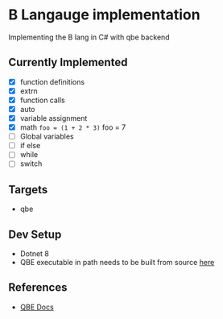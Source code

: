 # B Langauge implementation

Implementing the B lang in C# with qbe backend

## Currently Implemented

-   [x] function definitions
-   [x] extrn
-   [x] function calls
-   [x] auto
-   [x] variable assignment
-   [x] math `foo = (1 + 2 * 3)` foo = 7
-   [ ] Global variables
-   [ ] if else
-   [ ] while
-   [ ] switch

## Targets

-   qbe

## Dev Setup

-   Dotnet 8
-   QBE executable in path needs to be built from source [here](https://c9x.me/compile/releases.html)

## References

-   [QBE Docs](https://c9x.me/compile/doc/il.html)
